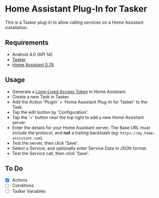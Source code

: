 # Home Assistant Plug-In for Tasker
This is a Tasker plug-in to allow calling services on a Home Assistant installation.

## Requirements
- Android 4.0 (API 14)
- [Tasker](https://tasker.joaoapps.com/)
- [Home Assistant 0.78](https://www.home-assistant.io/)

## Usage
- Generate a [Long-Lived Access Token](https://www.home-assistant.io/docs/authentication/) in Home Assistant.
- Create a new Task in Tasker.
- Add the Action 'Plugin' > 'Home Assistant Plug-In for Tasker' to the Task.
- Tap the edit button by 'Configuration'.
- Tap the '+' button near the top right to add a new Home Assistant server.
- Enter the details for your Home Assistant server. The Base URL must include the protocol, and **not** a trailing backslash (eg: `https://my.home-assistant.com`).
- Test the server, then click 'Save'.
- Select a Service, and optionally enter Service Data in JSON format.
- Test the Service call, then click 'Save'.

## To Do
- [x] Actions
- [ ] Conditions
- [ ] Tasker Variables